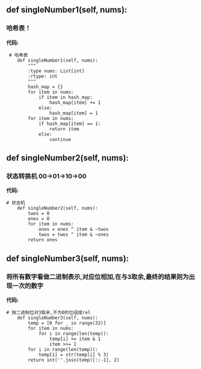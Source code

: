 ## def singleNumber1(self, nums):
### 哈希表！
**代码:**
```
 # 哈希表
    def singleNumber1(self, nums):
        """
        :type nums: List[int]
        :rtype: int
        """
        hash_map = {}
        for item in nums:
            if item in hash_map:
                hash_map[item] += 1
            else:
                hash_map[item] = 1
        for item in nums:
            if hash_map[item] == 1:
                return item
            else:
                continue
```
## def singleNumber2(self, nums):
### 状态转换机  00->01->10->00
**代码:**
```
# 状态机
    def singleNumber2(self, nums):
        twos = 0
        ones = 0
        for item in nums:
            ones = ones ^ item & ~twos
            twos = twos ^ item & ~ones
        return ones
```
## def singleNumber3(self, nums):
### 将所有数字看做二进制表示,对应位相加,在与3取余,最终的结果则为出现一次的数字
**代码:**
```
# 按二进制位对3取余,不为0的位组成rel
    def singleNumber3(self, nums):
        temp = [0 for _ in range(32)]
        for item in nums:
            for i in range(len(temp)):
                temp[i] += item & 1
                item >>= 1
        for i in range(len(temp)):
            temp[i] = str(temp[i] % 3)
        return int(''.join(temp)[::-1], 2)
```